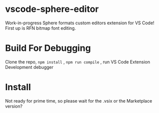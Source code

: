 # vscode-sphere-editor

Work-in-progress Sphere formats custom editors extension for VS Code! First up is RFN bitmap font editing.

# Build For Debugging

Clone the repo, `npm install` , `npm run compile` , run VS Code Extension Development debugger

# Install

Not ready for prime time, so please wait for the .vsix or the Marketplace version?
